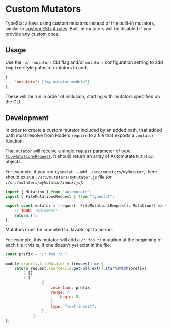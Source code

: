 # Custom Mutators

TypeStat allows using custom mutators instead of the built-in mutators, similar to [custom ESLint rules](https://eslint.org/docs/developer-guide/working-with-rules).
Built-in mutators will be disabled if you provide any custom ones.

## Usage

Use the `-m`/`--mutators` CLI flag and/or `mutators` configuration setting to add `require`-style paths of mutators to add.

```json
{
	"mutators": ["my-mutator-module"]
}
```

These will be run in order of inclusion, starting with mutators specified on the CLI.

## Development

In order to create a custom mutator included by an added path, that added path must resolve from Node's `require` to a file that exports a `.mutator` function.

That `mutator` will receive a single `request` parameter of type [`FileMutationsRequest`](../src/mutators/fileMutator).
It should return an array of Automutate `Mutation` objects.

For example, if you run `typestat --add ./src/mutators/myMutator`, there should exist a `./src/mutators/myMutator.js` file _(or `./src/mutators/myMutator/index.js`)_:

<!-- eslint-disable @typescript-eslint/no-unused-vars -->

```typescript
import { Mutation } from "automutate";
import { FileMutationsRequest } from "typestat";

export const mutator = (request: FileMutationsRequest): Mutation[] => {
	// TODO: Implement!
	return [];
};
```

Mutators must be compiled to JavaScript to be run.

For example, this mutator will add a `/* foo */` mutation at the beginning of each file it visits, if one doesn't yet exist in the file:

```js
const prefix = "/* foo */ ";

module.exports.fileMutator = (request) => {
	return request.sourceFile.getFullText().startsWith(prefix)
		? []
		: [
				{
					insertion: prefix,
					range: {
						begin: 0,
					},
					type: "text-insert",
				},
			];
};
```

